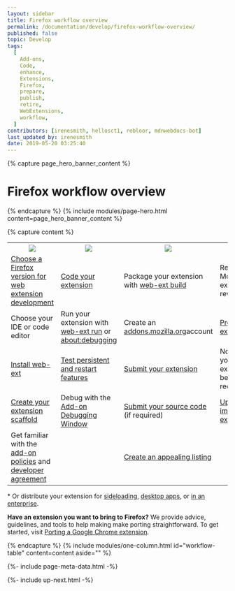```yaml
---
layout: sidebar
title: Firefox workflow overview
permalink: /documentation/develop/firefox-workflow-overview/
published: false
topic: Develop
tags:
  [
    Add-ons,
    Code,
    enhance,
    Extensions,
    Firefox,
    prepare,
    publish,
    retire,
    WebExtensions,
    workflow,
  ]
contributors: [irenesmith, hellosct1, rebloor, mdnwebdocs-bot]
last_updated_by: irenesmith
date: 2019-05-20 03:25:40
---
```


{% capture page_hero_banner_content %}

# Firefox workflow overview

{% endcapture %}
{% include modules/page-hero.html
    content=page_hero_banner_content
%}

{% capture content %}

<table>
    <tr>
        <th style="width:20%"><img src="{% asset "documentation/develop/firefox_workflow_prepare.png" @path @optim %}"></th>
        <th style="width:20%"><img src="{% asset "documentation/develop/firefox_workflow_code.png" @path @optim %}"></th>
        <th style="width:20%"><img src="{% asset "documentation/develop/firefox_workflow_publish.png" @path @optim %}"></th>
        <th style="width:20%"><img src="{% asset "documentation/develop/firefox_workflow_enhance.png" @path @optim %}"></th>
        <th style="width:20%"><img src="{% asset "documentation/develop/firefox_workflow_retire.png" @path @optim %}"></th>
    </tr>
    <tr>
        <td><a href="/documentation/develop/choosing-a-firefox-version-for-extension-development">Choose a Firefox version for web extension development</a></td>
        <td><a href="/documentation/develop/your-first-extension/">Code your extension</a></td>
        <td> Package your extension with <a href="/documentation/develop/getting-started-with-web-ext#packaging-your-extension">web-ext build</a></td>
        <td> Responded to Mozilla extension review</td>
        <td><a href="/documentation/manage/retiring-your-extension">Retire your extension</a></td>
    </tr>
    <tr>
        <td>Choose your IDE or code editor</td>
        <td>Run your extension with <a href="/documentation/develop/getting-started-with-web-ext#testing-out-an-extension">web-ext run</a> or <a href="/documentation/develop/temporary-installation-in-firefox/">about:debugging</a></td>
        <td>Create an <a href="https://addons.mozilla.org">addons.mozilla.org</a>account</td>
        <td><a href="/documentation/publish/promoting-your-extension/"</a>Promote your extension</td>
        <td></td>
    </tr>
    <tr>
        <td><a href="/documentation/develop/getting-started-with-web-ext/">Install web-ext</a></td>
        <td><a href="/documentation/develop/testing-persistent-and-restart-features/">Test persistent and restart features</a></td>
        <td><a href="/documentation/publish/submitting-an-add-on">Submit your extension</a></td>
        <td>Nominate your extension to be recommended</td>
        <td></td>
    </tr>
    <tr>
        <td><a href="http://webextensions.tech/">Create your extension scaffold</a></td>
        <td>Debug with the <a href="https://developer.mozilla.org/en-US/docs/Tools/Browser_Toolbox/">Add-on Debugging Window</a></td>
        <td><a href="/documentation/publish/source-code-submission/">Submit your source code</a> (if required)</td>
        <td><a href="/documentation/manage/updating-your-extension/">Update and improve your extension</a></td>
        <td></td>
    </tr>
    <tr>
        <td>Get familiar with the <a href="/documentation/publish/add-on-policies/">add-on policies</a> and <a href="/documentation/publish/firefox-add-on-distribution-agreement/">developer agreement</a></td>
        <td></td>
        <td><a href="/documentation/develop/create-an-appealing-listing/">Create an appealing listing</a></td>
        <td></td>
        <td></td>
    </tr>
</table>

<p>* Or distribute your extension for <a href="/documentation/publish/distribute-sideloading/">sideloading</a>, <a href="/documentation/publish/distribute-for-desktop-apps/">desktop apps</a>, or <a href="/documentation/enterprise/enterprise-distribution/">in an enterprise</a>.</p>

**Have an extension you want to bring to Firefox?** We provide advice, guidelines, and tools to help making make porting straightforward. To get started, visit [Porting a Google Chrome extension](/documentation/develop/porting-a-google-chrome-extension/).

{% endcapture %}
{% include modules/one-column.html
    id="workflow-table"
    content=content
    aside=""
%}

<!-- Meta Data -->

{%- include page-meta-data.html -%}

<!-- END: Meta Data -->

<!-- Up Next -->

{%- include up-next.html -%}

<!-- END: Up Next -->
